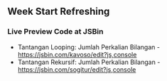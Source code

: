 ## Week Start Refreshing
### Live Preview Code at JSBin

- Tantangan Looping: Jumlah Perkalian Bilangan - https://jsbin.com/kavoso/edit?js,console
- Tantangan Rekursif: Jumlah Perkalian Bilangan - https://jsbin.com/sogitur/edit?js,console
